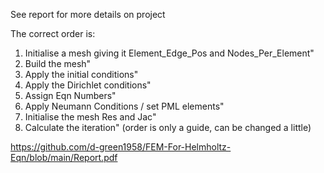 See report for more details on project


The correct order is:
1. Initialise a mesh giving it Element_Edge_Pos and Nodes_Per_Element"
2. Build the mesh"
3. Apply the initial conditions"
4. Apply the Dirichlet conditions"
5. Assign Eqn Numbers"
6. Apply Neumann Conditions / set PML elements"
7. Initialise the mesh Res and Jac"
8. Calculate the iteration"
(order is only a guide, can be changed a little)


https://github.com/d-green1958/FEM-For-Helmholtz-Eqn/blob/main/Report.pdf

 





